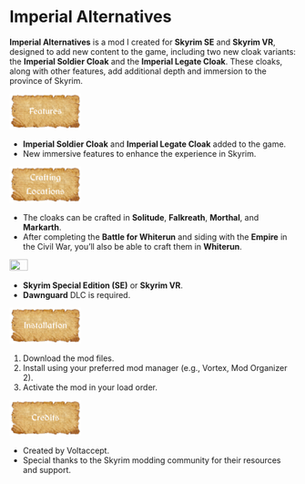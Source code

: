 # Imperial Alternatives

**Imperial Alternatives** is a mod I created for **Skyrim SE** and **Skyrim VR**, designed to add new content to the game, including two new cloak variants: the **Imperial Soldier Cloak** and the **Imperial Legate Cloak**. These cloaks, along with other features, add additional depth and immersion to the province of Skyrim.

<img src="./assets/images/menu_features.png" width="25%" height="25%">

- **Imperial Soldier Cloak** and **Imperial Legate Cloak** added to the game.
- New immersive features to enhance the experience in Skyrim.

<img src="./assets/images/menu_craftinglocs.png" width="25%" height="25%">

- The cloaks can be crafted in **Solitude**, **Falkreath**, **Morthal**, and **Markarth**.
- After completing the **Battle for Whiterun** and siding with the **Empire** in the Civil War, you’ll also be able to craft them in **Whiterun**.

<img src="./assets/images/menu_requiremnts.png" width="25%" height="25%">

- **Skyrim Special Edition (SE)** or **Skyrim VR**.
- **Dawnguard** DLC is required.

<img src="./assets/images/menu_installation.png" width="25%" height="25%">

1. Download the mod files.
2. Install using your preferred mod manager (e.g., Vortex, Mod Organizer 2).
3. Activate the mod in your load order.

<img src="./assets/images/menu_credits.png" width="25%" height="25%">

- Created by Voltaccept.
- Special thanks to the Skyrim modding community for their resources and support.
